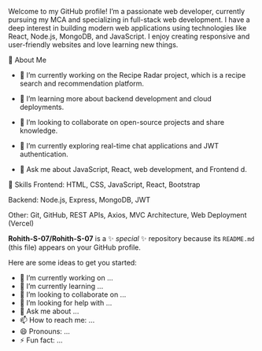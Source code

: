 Welcome to my GitHub profile! I’m a passionate web developer, currently pursuing my MCA and specializing in full-stack web development. I have a deep interest in building modern web applications using technologies like React, Node.js, MongoDB, and JavaScript. I enjoy creating responsive and user-friendly websites and love learning new things.

🚀 About Me
- 🔭 I’m currently working on the Recipe Radar project, which is a recipe search and recommendation platform.

- 🌱 I’m learning more about backend development and cloud deployments.

- 👯 I’m looking to collaborate on open-source projects and share knowledge.

- 🤔 I’m currently exploring real-time chat applications and JWT authentication.

- 💬 Ask me about JavaScript, React, web development, and Frontend d.

💼 Skills
Frontend: HTML, CSS, JavaScript, React, Bootstrap

Backend: Node.js, Express, MongoDB, JWT

Other: Git, GitHub, REST APIs, Axios, MVC Architecture, Web Deployment (Vercel)

**Rohith-S-07/Rohith-S-07** is a ✨ _special_ ✨ repository because its `README.md` (this file) appears on your GitHub profile.

Here are some ideas to get you started:

- 🔭 I’m currently working on ...
- 🌱 I’m currently learning ...
- 👯 I’m looking to collaborate on ...
- 🤔 I’m looking for help with ...
- 💬 Ask me about ...
- 📫 How to reach me: ...
- 😄 Pronouns: ...
- ⚡ Fun fact: ...
